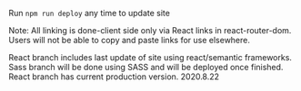 Run `npm run deploy` any time to update site

Note:
All linking is done-client side only via React links in react-router-dom.
Users will not be able to copy and paste links for use elsewhere.


React branch includes last update of site using react/semantic frameworks. 
Sass branch will be done using SASS and will be deployed once finished. 
React branch has current production version. 2020.8.22